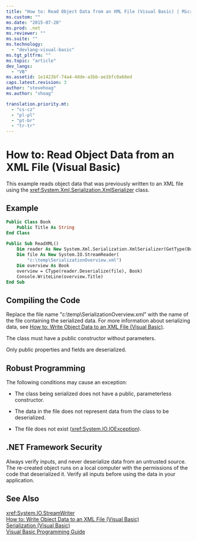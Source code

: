 ```yaml
---
title: "How to: Read Object Data from an XML File (Visual Basic) | Microsoft Docs"
ms.custom: ""
ms.date: "2015-07-20"
ms.prod: .net
ms.reviewer: ""
ms.suite: ""
ms.technology: 
  - "devlang-visual-basic"
ms.tgt_pltfrm: ""
ms.topic: "article"
dev_langs: 
  - "VB"
ms.assetid: 1e1423bf-74a4-4dde-a3bb-ae1bfc0a68ed
caps.latest.revision: 3
author: "stevehoag"
ms.author: "shoag"

translation.priority.mt: 
  - "cs-cz"
  - "pl-pl"
  - "pt-br"
  - "tr-tr"
---
```

# How to: Read Object Data from an XML File (Visual Basic)
This example reads object data that was previously written to an XML file using the <xref:System.Xml.Serialization.XmlSerializer> class.  
  
## Example  
  
```vb  
Public Class Book  
    Public Title As String  
End Class  
  
Public Sub ReadXML()  
    Dim reader As New System.Xml.Serialization.XmlSerializer(GetType(Book))  
    Dim file As New System.IO.StreamReader(  
        "c:\temp\SerializationOverview.xml")  
    Dim overview As Book  
    overview = CType(reader.Deserialize(file), Book)  
    Console.WriteLine(overview.Title)  
End Sub  
```  
  
## Compiling the Code  
 Replace the file name "c:\temp\SerializationOverview.xml" with the name of the file containing the serialized data. For more information about serializing data, see [How to: Write Object Data to an XML File (Visual Basic)](../../../../visual-basic/programming-guide/concepts/serialization/how-to-write-object-data-to-an-xml-file.md).  
  
 The class must have a public constructor without parameters.  
  
 Only public properties and fields are deserialized.  
  
## Robust Programming  
 The following conditions may cause an exception:  
  
-   The class being serialized does not have a public, parameterless constructor.  
  
-   The data in the file does not represent data from the class to be deserialized.  
  
-   The file does not exist (<xref:System.IO.IOException>).  
  
## .NET Framework Security  
 Always verify inputs, and never deserialize data from an untrusted source. The re-created object runs on a local computer with the permissions of the code that deserialized it. Verify all inputs before using the data in your application.  
  
## See Also  
 <xref:System.IO.StreamWriter>   
 [How to: Write Object Data to an XML File (Visual Basic)](../../../../visual-basic/programming-guide/concepts/serialization/how-to-write-object-data-to-an-xml-file.md)   
 [Serialization (Visual Basic)](../../../../visual-basic/programming-guide/concepts/serialization/index.md)   
 [Visual Basic Programming Guide](../../../../visual-basic/programming-guide/index.md)